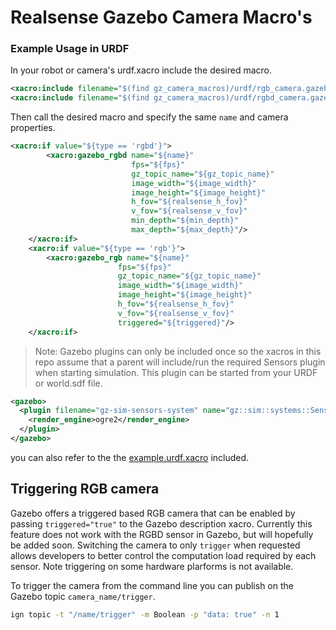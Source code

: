 # Realsense Gazebo Camera Macro's

### Example Usage in URDF

In your robot or camera's urdf.xacro include the desired macro.
```xml
<xacro:include filename="$(find gz_camera_macros)/urdf/rgb_camera.gazebo.xacro" />
<xacro:include filename="$(find gz_camera_macros)/urdf/rgbd_camera.gazebo.xacro" />

```
Then call the desired macro and specify the same `name` and camera properties.
```xml
<xacro:if value="${type == 'rgbd'}">
        <xacro:gazebo_rgbd name="${name}"
                           fps="${fps}"
                           gz_topic_name="${gz_topic_name}"
                           image_width="${image_width}"
                           image_height="${image_height}"
                           h_fov="${realsense_h_fov}"
                           v_fov="${realsense_v_fov}"
                           min_depth="${min_depth}"
                           max_depth="${max_depth}"/>
    </xacro:if>
    <xacro:if value="${type == 'rgb'}">
        <xacro:gazebo_rgb name="${name}"
                        fps="${fps}"
                        gz_topic_name="${gz_topic_name}"
                        image_width="${image_width}"
                        image_height="${image_height}"
                        h_fov="${realsense_h_fov}"
                        v_fov="${realsense_v_fov}"
                        triggered="${triggered}"/>
    </xacro:if>
```

> Note: Gazebo plugins can only be included once so the xacros in this repo assume that a parent will include/run the required Sensors plugin when starting simulation.
This plugin can be started from your URDF or world.sdf file.
```xml
<gazebo>
  <plugin filename="gz-sim-sensors-system" name="gz::sim::systems::Sensors">
    <render_engine>ogre2</render_engine>
  </plugin>
</gazebo>
```

you can also refer to the the [example.urdf.xacro](./urdf/example_d415_gazebo.urdf.xacro) included.

## Triggering RGB camera

Gazebo offers a triggered based RGB camera that can be enabled by passing `triggered="true"` to the Gazebo description xacro.
Currently this feature does not work with the RGBD sensor in Gazebo, but will hopefully be added soon.
Switching the camera to only `trigger` when requested allows developers to better control the computation load required by each sensor.
Note triggering on some hardware plarforms is not available.

To trigger the camera from the command line you can publish on the Gazebo topic `camera_name/trigger`.
```bash
ign topic -t "/name/trigger" -m Boolean -p "data: true" -n 1
```
